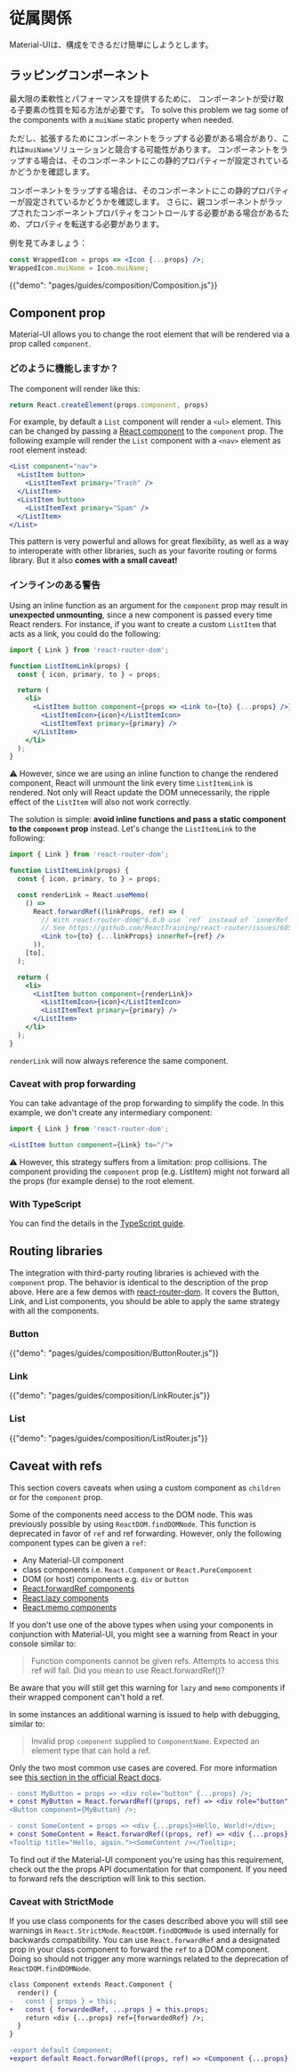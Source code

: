# 従属関係

<p class="description">Material-UIは、構成をできるだけ簡単にしようとします。</p>

## ラッピングコンポーネント

最大限の柔軟性とパフォーマンスを提供するために、 コンポーネントが受け取る子要素の性質を知る方法が必要です。 To solve this problem we tag some of the components with a `muiName` static property when needed.

ただし、拡張するためにコンポーネントをラップする必要がある場合があり、これは`muiName`ソリューションと競合する可能性があります。 コンポーネントをラップする場合は、そのコンポーネントにこの静的プロパティーが設定されているかどうかを確認します。

コンポーネントをラップする場合は、そのコンポーネントにこの静的プロパティーが設定されているかどうかを確認します。 さらに、親コンポーネントがラップされたコンポーネントプロパティをコントロールする必要がある場合があるため、プロパティを転送する必要があります。

例を見てみましょう：

```jsx
const WrappedIcon = props => <Icon {...props} />;
WrappedIcon.muiName = Icon.muiName;
```

{{"demo": "pages/guides/composition/Composition.js"}}

## Component prop

Material-UI allows you to change the root element that will be rendered via a prop called `component`.

### どのように機能しますか？

The component will render like this:

```js
return React.createElement(props.component, props)
```

For example, by default a `List` component will render a `<ul>` element. This can be changed by passing a [React component](https://reactjs.org/docs/components-and-props.html#function-and-class-components) to the `component` prop. The following example will render the `List` component with a `<nav>` element as root element instead:

```jsx
<List component="nav">
  <ListItem button>
    <ListItemText primary="Trash" />
  </ListItem>
  <ListItem button>
    <ListItemText primary="Spam" />
  </ListItem>
</List>
```

This pattern is very powerful and allows for great flexibility, as well as a way to interoperate with other libraries, such as your favorite routing or forms library. But it also **comes with a small caveat!**

### インラインのある警告

Using an inline function as an argument for the `component` prop may result in **unexpected unmounting**, since a new component is passed every time React renders. For instance, if you want to create a custom `ListItem` that acts as a link, you could do the following:

```jsx
import { Link } from 'react-router-dom';

function ListItemLink(props) {
  const { icon, primary, to } = props;

  return (
    <li>
      <ListItem button component={props => <Link to={to} {...props} />}>
        <ListItemIcon>{icon}</ListItemIcon>
        <ListItemText primary={primary} />
      </ListItem>
    </li>
  );
}
```

⚠️ However, since we are using an inline function to change the rendered component, React will unmount the link every time `ListItemLink` is rendered. Not only will React update the DOM unnecessarily, the ripple effect of the `ListItem` will also not work correctly.

The solution is simple: **avoid inline functions and pass a static component to the `component` prop** instead. Let's change the `ListItemLink` to the following:

```jsx
import { Link } from 'react-router-dom';

function ListItemLink(props) {
  const { icon, primary, to } = props;

  const renderLink = React.useMemo(
    () =>
      React.forwardRef((linkProps, ref) => (
        // With react-router-dom@^6.0.0 use `ref` instead of `innerRef`
        // See https://github.com/ReactTraining/react-router/issues/6056
        <Link to={to} {...linkProps} innerRef={ref} />
      )),
    [to],
  );

  return (
    <li>
      <ListItem button component={renderLink}>
        <ListItemIcon>{icon}</ListItemIcon>
        <ListItemText primary={primary} />
      </ListItem>
    </li>
  );
}
```

`renderLink` will now always reference the same component.

### Caveat with prop forwarding

You can take advantage of the prop forwarding to simplify the code. In this example, we don't create any intermediary component:

```jsx
import { Link } from 'react-router-dom';

<ListItem button component={Link} to="/">
```

⚠️ However, this strategy suffers from a limitation: prop collisions. The component providing the `component` prop (e.g. ListItem) might not forward all the props (for example dense) to the root element.

### With TypeScript

You can find the details in the [TypeScript guide](/guides/typescript/#usage-of-component-prop).

## Routing libraries

The integration with third-party routing libraries is achieved with the `component` prop. The behavior is identical to the description of the prop above. Here are a few demos with [react-router-dom](https://github.com/ReactTraining/react-router). It covers the Button, Link, and List components, you should be able to apply the same strategy with all the components.

### Button

{{"demo": "pages/guides/composition/ButtonRouter.js"}}

### Link

{{"demo": "pages/guides/composition/LinkRouter.js"}}

### List

{{"demo": "pages/guides/composition/ListRouter.js"}}

## Caveat with refs

This section covers caveats when using a custom component as `children` or for the `component` prop.

Some of the components need access to the DOM node. This was previously possible by using `ReactDOM.findDOMNode`. This function is deprecated in favor of `ref` and ref forwarding. However, only the following component types can be given a `ref`:

- Any Material-UI component
- class components i.e. `React.Component` or `React.PureComponent`
- DOM (or host) components e.g. `div` or `button`
- [React.forwardRef components](https://reactjs.org/docs/react-api.html#reactforwardref)
- [React.lazy components](https://reactjs.org/docs/react-api.html#reactlazy)
- [React.memo components](https://reactjs.org/docs/react-api.html#reactmemo)

If you don't use one of the above types when using your components in conjunction with Material-UI, you might see a warning from React in your console similar to:

> Function components cannot be given refs. Attempts to access this ref will fail. Did you mean to use React.forwardRef()?

Be aware that you will still get this warning for `lazy` and `memo` components if their wrapped component can't hold a ref.

In some instances an additional warning is issued to help with debugging, similar to:

> Invalid prop `component` supplied to `ComponentName`. Expected an element type that can hold a ref.

Only the two most common use cases are covered. For more information see [this section in the official React docs](https://reactjs.org/docs/forwarding-refs.html).

```diff
- const MyButton = props => <div role="button" {...props} />;
+ const MyButton = React.forwardRef((props, ref) => <div role="button" {...props} ref={ref} />);
<Button component={MyButton} />;
```

```diff
- const SomeContent = props => <div {...props}>Hello, World!</div>;
+ const SomeContent = React.forwardRef((props, ref) => <div {...props} ref={ref}>Hello, World!</div>);
<Tooltip title="Hello, again."><SomeContent /></Tooltip>;
```

To find out if the Material-UI component you're using has this requirement, check out the the props API documentation for that component. If you need to forward refs the description will link to this section.

### Caveat with StrictMode

If you use class components for the cases described above you will still see warnings in `React.StrictMode`. `ReactDOM.findDOMNode` is used internally for backwards compatibility. You can use `React.forwardRef` and a designated prop in your class component to forward the `ref` to a DOM component. Doing so should not trigger any more warnings related to the deprecation of `ReactDOM.findDOMNode`.

```diff
class Component extends React.Component {
  render() {
-   const { props } = this;
+   const { forwardedRef, ...props } = this.props;
    return <div {...props} ref={forwardedRef} />;
  }
}

-export default Component;
+export default React.forwardRef((props, ref) => <Component {...props} forwardedRef={ref} />);
```